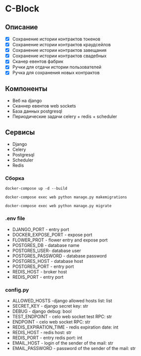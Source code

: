 # C-Block
## Описание
- [x] Сохранение истории контрактов токенов
- [x] Сохранение истории контрактов краудсейлов
- [x] Сохранение истории контрактов завещания
- [x] Сохранение истории контрактов свадебных
- [x] Сканер евентов фабрик
- [x] Ручки для отдачи истории пользователей
- [x] Ручка для сохранения новых контрактов
## Компоненты
- Веб на django
- Сканнер евентов web sockets
- База данных postgresql
- Периодические задачи celery + redis + scheduler
## Сервисы
- Django
- Celery
- Postgresql
- Scheduler
- Redis
### Сборка
```
docker-compose up -d --build
```
```
docker-compose exec web python manage.py makemigrations
```
```
docker-compose exec web python manage.py migrate
```
### .env file
- DJANGO_PORT - entry port
- DOCKER_EXPOSE_PORT - expose port
- FLOWER_PROT - flower entry and expose port
- POSTGRES_DB - database name
- POSTGRES_USER- database user
- POSTGRES_PASSWORD - database password
- POSTGRES_HOST - database host
- POSTGRES_PORT - entry port
- REDIS_HOST - broker host
- REDIS_PORT - entry port

### config.py
- ALLOWED_HOSTS -django allowed hosts list: list
- SECRET_KEY - django secret key: str
- DEBUG - django debug: bool
- TEST_ENDPOINT - celo web socket test RPC: str
- ENDPOINT - celo web socket RPC: str
- REDIS_EXPIRATION_TIME - redis expiration date: int
- REDIS_HOST - redis host: str
- REDIS_PORT - entry redis port: int
- EMAIL_HOST - login of the sender of the mail: str
- EMAIL_PASSWORD - password of the sender of the mail: str

